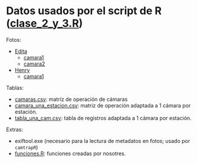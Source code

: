 Datos usados por el script de R ([clase_2_y_3.R](clase_2_y_3.R))
================================================================

Fotos:

- [Edita](edita)
    - [camara1](edita/camara1)  
    - [camara2](edita/camara2)  
- [Henry](henry)  
    - [camara1](henry/camara1)


Tablas:

- [camaras.csv](camaras.csv): matríz de operación de cámaras
- [camara_una_estacion.csv](camara_una_estacion.csv): matriz de operación adaptada a 1 cámara por estación.  
- [tabla_una_cam.csv](tabla_una_cam.csv): tabla de registros adaptada a 1 cámara por estación.

Extras:

- exiftool.exe (necesario para la lectura de metadatos en fotos; usado por `camtrapR`)  
- [funciones.R](funciones.R): funciones creadas por nosotres.  
